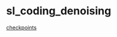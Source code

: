 # sl_coding_denoising

[checkpoints](https://drive.google.com/file/d/1f5YcdlIke2iC3sdI0sFKdveDrmAGIgQM/view?usp=sharingvv)

